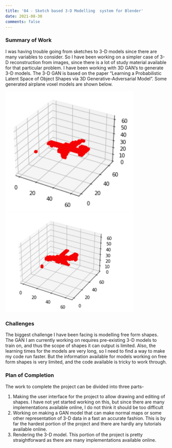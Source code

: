 ```yaml
---
title: '04 - Sketch based 3-D Modelling  system for Blender'
date: 2021-08-30
comments: false
---
```

### Summary of Work

I was having trouble going from sketches to 3-D models since there are many variables to consider. So I have been working on a simpler case of 3-D reconstruction from images, since there is a lot of study material available for that particular problem. I have been working with 3D GAN’s to generate 3-D models. The 3-D GAN is based on the paper “Learning a Probabilistic Latent Space of Object Shapes via 3D Generative-Adversarial Model”. Some generated airplane voxel models are shown below.



<img src="https://raw.githubusercontent.com/stingyemperor/artisan-static/master/source/_posts/images/air.PNG" alt="drawing" width="400"/>


<img src="https://raw.githubusercontent.com/stingyemperor/artisan-static/master/source/_posts/images/air2.PNG" alt="drawing" width="400"/>



### Challenges

The biggest challenge I have been facing is modelling free form shapes. The GAN I am currently working on requires pre-existing 3-D models to train on, and thus the scope of shapes it can output is limited. Also, the learning times for the models are very long, so I need to find a way to make my code run faster. But the information available for models working on free form shapes is very limited, and the code available is tricky to work through.


### Plan of Completion

The work to complete the project can be divided into three parts-



1. Making the user interface for the project to allow drawing and editing of shapes. I have not yet started working on this, but since there are many implementations available online, I do not think it should be too difficult
2. Working on making a GAN model that can make normal maps or some other representation of 3-D data in a fast an accurate fashion. This is by far the hardest portion of the project and there are hardly  any tutorials available online.
3. Rendering the 3-D model. This portion of the project is pretty straightforward as there are many implementations available online. 
